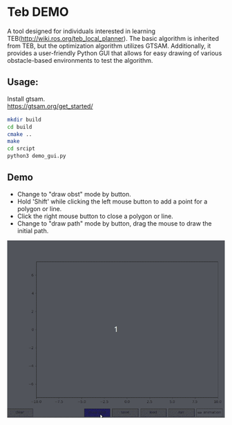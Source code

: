 # Teb DEMO

A tool designed for individuals interested in learning TEB(http://wiki.ros.org/teb_local_planner). The basic algorithm is inherited from TEB, but the optimization algorithm utilizes GTSAM. Additionally, it provides a user-friendly Python GUI that allows for easy drawing of various obstacle-based environments to test the algorithm.

## Usage:
Install gtsam.  
https://gtsam.org/get_started/

```bash
mkdir build
cd build
cmake ..
make 
cd srcipt
python3 demo_gui.py
```

## Demo
* Change to "draw obst" mode by button.
* Hold 'Shift' while clicking the left mouse button to add a point for a polygon or line.
* Click the right mouse button to close a polygon or line.
* Change to "draw path" mode by button, drag the mouse to draw the initial path.

![Alt Text](demo.gif)
